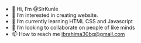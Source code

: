 - 👋 Hi, I’m @SirKunle
- 👀 I’m interested in creating website.
- 🌱 I’m currently learning HTML CSS and Javascript 
- 💞️ I’m looking to collaborate on people of like minds
- 📫 How to reach me ibrahima30bg@gmail.com 

<!---
SirKunle/SirKunle is a ✨ special ✨ repository because its `README.md` (this file) appears on your GitHub profile.
You can click the Preview link to take a look at your changes.
--->

